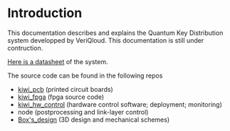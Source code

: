 # Introduction

This documentation describes and explains the Quantum Key Distribution system developped by VeriQloud. This documentation is still under contruction.

[Here is a datasheet](pics/kiwi_datasheet.pdf) of the system.

The source code can be found in the following repos

- [kiwi_pcb](https://github.com/Veriqloud/kiwi_pcb) (printed circuit boards)
- [kiwi_fpga](https://github.com/Veriqloud/kiwi_fpga) (fpga source code)
- [kiwi_hw_control](https://github.com/Veriqloud/kiwi_hw_control) (hardware control software; deployment; monitoring)
- node (postprocessing and link-layer control)
- [Box's_design](https://github.com/Veriqloud/kiwi_doc/tree/master/general-doc/src/Box's_design) (3D design and mechanical schemes) 









